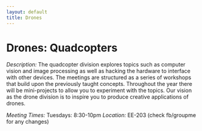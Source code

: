 ```yaml
---
layout: default
title: Drones
---
```

# Drones: Quadcopters
*Description:* The quadcopter division explores topics such as computer vision and image processing as well as hacking the hardware to interface with other devices. The meetings are structured as a series of workshops that build upon the previously taught concepts. Throughout the year there will be mini-projects to allow you to experiment with the topics. Our vision as the drone division is to inspire you to produce creative applications of drones. 

*Meeting Times:*  Tuesdays: 8:30-10pm
*Location:* EE-203 (check fb/groupme for any changes)
